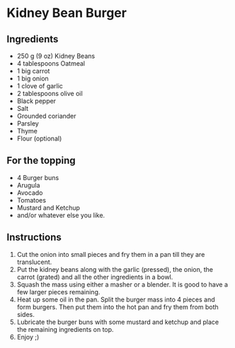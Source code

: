 # Kidney Bean Burger

## Ingredients

* 250 g (9 oz) Kidney Beans
* 4 tablespoons Oatmeal
* 1 big carrot
* 1 big onion
* 1 clove of garlic
* 2 tablespoons olive oil
* Black pepper
* Salt
* Grounded coriander
* Parsley
* Thyme
* Flour (optional)

## For the topping

* 4 Burger buns
* Arugula
* Avocado
* Tomatoes
* Mustard and Ketchup
* and/or whatever else you like.

## Instructions

1. Cut the onion into small pieces and fry them in a pan till they are translucent.
2. Put the kidney beans along with the garlic (pressed), the onion, the carrot (grated) 
   and all the other ingredients in a bowl.
3. Squash the mass using either a masher or a blender. It is good to have a few larger pieces remaining.
4. Heat up some oil in the pan. Split the burger mass into 4 pieces and form burgers. Then put them into
   the hot pan and fry them from both sides.
5. Lubricate the burger buns with some mustard and ketchup and place the remaining ingredients on top.
6. Enjoy ;)
